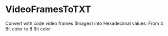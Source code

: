 # VideoFramesToTXT
Convert with code video frames (Images) into Hexadecimal values: From 4 Bit color to 8 Bit color 
